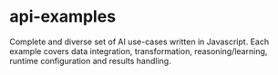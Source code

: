 # api-examples
Complete and diverse set of AI use-cases written in Javascript. Each example covers data integration, transformation, reasoning/learning, runtime configuration and results handling.
